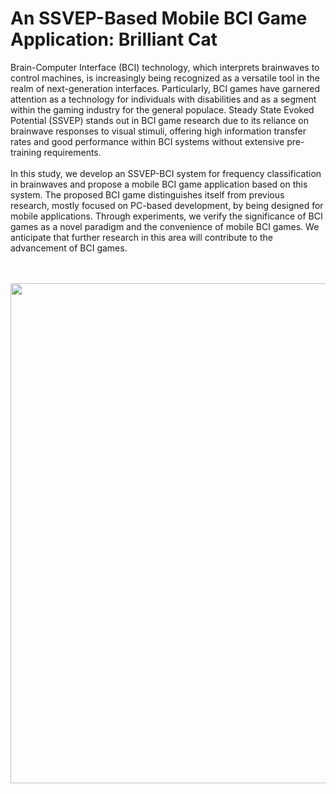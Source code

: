 # An SSVEP-Based Mobile BCI Game Application: Brilliant Cat

Brain-Computer Interface (BCI) technology, which interprets brainwaves to control machines, is increasingly being recognized as a versatile tool in the realm of next-generation interfaces. Particularly, BCI games have garnered attention as a technology for individuals with disabilities and as a segment within the gaming industry for the general populace. Steady State Evoked Potential (SSVEP) stands out in BCI game research due to its reliance on brainwave responses to visual stimuli, offering high information transfer rates and good performance within BCI systems without extensive pre-training requirements.
<br><br>
In this study, we develop an SSVEP-BCI system for frequency classification in brainwaves and propose a mobile BCI game application based on this system. The proposed BCI game distinguishes itself from previous research, mostly focused on PC-based development, by being designed for mobile applications. Through experiments, we verify the significance of BCI games as a novel paradigm and the convenience of mobile BCI games. We anticipate that further research in this area will contribute to the advancement of BCI games.
<br><br><br>
<p align="center"><img src="https://github.com/woneunji/BrilliantCat/assets/78136893/4c8ef4f0-565a-45de-8694-c8221a95feb3", width="800px"></p>
